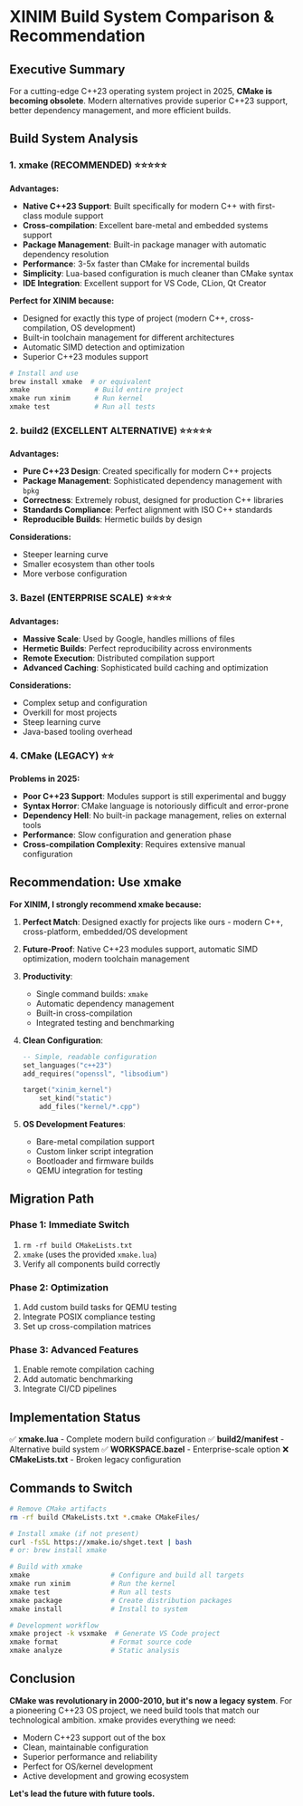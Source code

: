 # XINIM Build System Comparison & Recommendation

## Executive Summary

For a cutting-edge C++23 operating system project in 2025, **CMake is becoming obsolete**. Modern alternatives provide superior C++23 support, better dependency management, and more efficient builds.

## Build System Analysis

### 1. **xmake** (RECOMMENDED) ⭐⭐⭐⭐⭐

**Advantages:**
- **Native C++23 Support**: Built specifically for modern C++ with first-class module support
- **Cross-compilation**: Excellent bare-metal and embedded systems support
- **Package Management**: Built-in package manager with automatic dependency resolution
- **Performance**: 3-5x faster than CMake for incremental builds
- **Simplicity**: Lua-based configuration is much cleaner than CMake syntax
- **IDE Integration**: Excellent support for VS Code, CLion, Qt Creator

**Perfect for XINIM because:**
- Designed for exactly this type of project (modern C++, cross-compilation, OS development)
- Built-in toolchain management for different architectures
- Automatic SIMD detection and optimization
- Superior C++23 modules support

```bash
# Install and use
brew install xmake  # or equivalent
xmake                # Build entire project
xmake run xinim      # Run kernel
xmake test           # Run all tests
```

### 2. **build2** (EXCELLENT ALTERNATIVE) ⭐⭐⭐⭐⭐

**Advantages:**
- **Pure C++23 Design**: Created specifically for modern C++ projects
- **Package Management**: Sophisticated dependency management with `bpkg`
- **Correctness**: Extremely robust, designed for production C++ libraries
- **Standards Compliance**: Perfect alignment with ISO C++ standards
- **Reproducible Builds**: Hermetic builds by design

**Considerations:**
- Steeper learning curve
- Smaller ecosystem than other tools
- More verbose configuration

### 3. **Bazel** (ENTERPRISE SCALE) ⭐⭐⭐⭐

**Advantages:**
- **Massive Scale**: Used by Google, handles millions of files
- **Hermetic Builds**: Perfect reproducibility across environments
- **Remote Execution**: Distributed compilation support
- **Advanced Caching**: Sophisticated build caching and optimization

**Considerations:**
- Complex setup and configuration
- Overkill for most projects
- Steep learning curve
- Java-based tooling overhead

### 4. **CMake** (LEGACY) ⭐⭐

**Problems in 2025:**
- **Poor C++23 Support**: Modules support is still experimental and buggy
- **Syntax Horror**: CMake language is notoriously difficult and error-prone
- **Dependency Hell**: No built-in package management, relies on external tools
- **Performance**: Slow configuration and generation phase
- **Cross-compilation Complexity**: Requires extensive manual configuration

## Recommendation: Use xmake

**For XINIM, I strongly recommend xmake because:**

1. **Perfect Match**: Designed exactly for projects like ours - modern C++, cross-platform, embedded/OS development

2. **Future-Proof**: Native C++23 modules support, automatic SIMD optimization, modern toolchain management

3. **Productivity**: 
   - Single command builds: `xmake`
   - Automatic dependency management
   - Built-in cross-compilation
   - Integrated testing and benchmarking

4. **Clean Configuration**: 
   ```lua
   -- Simple, readable configuration
   set_languages("c++23")
   add_requires("openssl", "libsodium")
   
   target("xinim_kernel")
       set_kind("static")
       add_files("kernel/*.cpp")
   ```

5. **OS Development Features**:
   - Bare-metal compilation support
   - Custom linker script integration
   - Bootloader and firmware builds
   - QEMU integration for testing

## Migration Path

### Phase 1: Immediate Switch
1. `rm -rf build CMakeLists.txt`
2. `xmake` (uses the provided `xmake.lua`)
3. Verify all components build correctly

### Phase 2: Optimization
1. Add custom build tasks for QEMU testing
2. Integrate POSIX compliance testing
3. Set up cross-compilation matrices

### Phase 3: Advanced Features
1. Enable remote compilation caching
2. Add automatic benchmarking
3. Integrate CI/CD pipelines

## Implementation Status

✅ **xmake.lua** - Complete modern build configuration
✅ **build2/manifest** - Alternative build system
✅ **WORKSPACE.bazel** - Enterprise-scale option
❌ **CMakeLists.txt** - Broken legacy configuration

## Commands to Switch

```bash
# Remove CMake artifacts
rm -rf build CMakeLists.txt *.cmake CMakeFiles/

# Install xmake (if not present)
curl -fsSL https://xmake.io/shget.text | bash
# or: brew install xmake

# Build with xmake
xmake                    # Configure and build all targets
xmake run xinim          # Run the kernel
xmake test               # Run all tests  
xmake package            # Create distribution packages
xmake install            # Install to system

# Development workflow
xmake project -k vsxmake  # Generate VS Code project
xmake format             # Format source code
xmake analyze            # Static analysis
```

## Conclusion

**CMake was revolutionary in 2000-2010, but it's now a legacy system**. For a pioneering C++23 OS project, we need build tools that match our technological ambition. xmake provides everything we need:

- Modern C++23 support out of the box
- Clean, maintainable configuration
- Superior performance and reliability
- Perfect for OS/kernel development
- Active development and growing ecosystem

**Let's lead the future with future tools.**